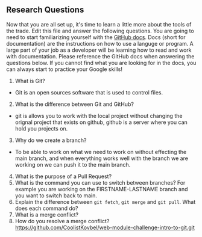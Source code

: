 ## Research Questions 

Now that you are all set up, it's time to learn a little more about the tools of the trade. Edit this file and answer the following questions. You are going to need to start familiarizing yourself with the [GitHub docs](https://docs.github.com/en). Docs (short for documentation) are the instructions on how to use a languge or program. A large part of your job as a developer will be learning how to read and work with documentation. Please reference the GitHub docs when answering the questions below. If you cannot find what you are looking for in the docs, you can always start to practice your Google skills!

1. What is Git?
- Git is an open sources software that is used to control files.
2. What is the difference between Git and GitHub?
- git is allows you to work with the local project without changing the orignal project that exists on github, github is a server where you can hold you projects on. 
3. Why do we create a branch?
- To be able to work on what we need to work on without effecting the main branch, and when everything works well with the branch we are working on we can push it to the main branch.
4. What is the purpose of a Pull Request?
5. What is the command you can use to switch between branches? For example you are working on the FIRSTNAME-LASTNAME branch and you want to switch back to main.
6. Explain the difference between `git fetch`, `git merge` and `git pull`. What does each command do?
7. What is a merge conflict?
8. How do you resolve a merge conflict?
https://github.com/CoolistKovbel/web-module-challenge-intro-to-git.git